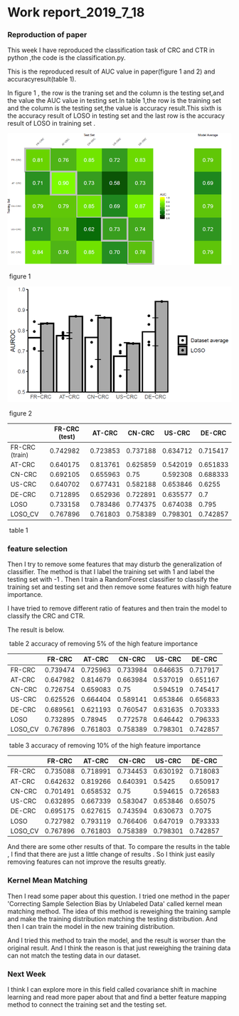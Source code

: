 #  

# Work report_2019_7_18



### Reproduction of paper



This week I have reproduced the classification task of CRC and CTR in python ,the code is the classification.py.

This is the reproduced result of AUC value in paper(figure 1 and 2) and accuracyresult(table 1).

In figure 1 , the row is the traning set and the column is the testing set,and the value the AUC value in testing set.In table 1,the row is the training set and the column is the testing set,the value is accuracy  result.This sixth is the accuracy result of LOSO in testing set and the last row is the accuracy result of LOSO in training set . 

![](picture//figure1.png)

​                                                    									figure 1



![](picture//figure2.png)

​																	        figure  2



|                 | FR-CRC (test) | AT-CRC   | CN-CRC   | US-CRC   | DE-CRC   |
| --------------- | ------------- | -------- | -------- | -------- | -------- |
| FR-CRC  (train) | 0.742982      | 0.723853 | 0.737188 | 0.634712 | 0.715417 |
| AT-CRC          | 0.640175      | 0.813761 | 0.625859 | 0.542019 | 0.651833 |
| CN-CRC          | 0.692105      | 0.655963 | 0.75     | 0.592308 | 0.688333 |
| US-CRC          | 0.640702      | 0.677431 | 0.582188 | 0.653846 | 0.6255   |
| DE-CRC          | 0.712895      | 0.652936 | 0.722891 | 0.635577 | 0.7      |
| LOSO            | 0.733158      | 0.783486 | 0.774375 | 0.674038 | 0.795    |
| LOSO_CV         | 0.767896      | 0.761803 | 0.758389 | 0.798301 | 0.742857 |

​                                                                                    table 1



### feature selection

Then I try to remove some features that may disturb the generalization of classifier. The method is that I label the training set with 1 and label the testing set with -1 . Then I  train a RandomForest classifier to classify the training set and testing set and then remove some features with high feature importance.



I have tried to remove different ratio of features and then train the model to classify the CRC and CTR.



The result is below.

​							table 2  accuracy of removing 5% of the high feature importance 

|         | FR-CRC   | AT-CRC   | CN-CRC   | US-CRC   | DE-CRC   |
| ------- | -------- | -------- | -------- | -------- | -------- |
| FR-CRC  | 0.739474 | 0.725963 | 0.733984 | 0.646635 | 0.717917 |
| AT-CRC  | 0.647982 | 0.814679 | 0.663984 | 0.537019 | 0.651167 |
| CN-CRC  | 0.726754 | 0.659083 | 0.75     | 0.594519 | 0.745417 |
| US-CRC  | 0.625526 | 0.664404 | 0.589141 | 0.653846 | 0.656833 |
| DE-CRC  | 0.689561 | 0.621193 | 0.760547 | 0.631635 | 0.703333 |
| LOSO    | 0.732895 | 0.78945  | 0.772578 | 0.646442 | 0.796333 |
| LOSO_CV | 0.767896 | 0.761803 | 0.758389 | 0.798301 | 0.742857 |

​							table 3 accuracy of removing 10% of the high feature importance

|         | FR-CRC   | AT-CRC   | CN-CRC   | US-CRC   | DE-CRC   |
| ------- | -------- | -------- | -------- | -------- | -------- |
| FR-CRC  | 0.735088 | 0.718991 | 0.734453 | 0.630192 | 0.718083 |
| AT-CRC  | 0.642632 | 0.819266 | 0.640391 | 0.5425   | 0.650917 |
| CN-CRC  | 0.701491 | 0.658532 | 0.75     | 0.594615 | 0.726583 |
| US-CRC  | 0.632895 | 0.667339 | 0.583047 | 0.653846 | 0.65075  |
| DE-CRC  | 0.695175 | 0.627615 | 0.743594 | 0.630673 | 0.7075   |
| LOSO    | 0.727982 | 0.793119 | 0.766406 | 0.647019 | 0.793333 |
| LOSO_CV | 0.767896 | 0.761803 | 0.758389 | 0.798301 | 0.742857 |



And there are some other results of that. To compare the results in the table , I find that there are just a little change of results . So I think just easily removing features can not improve the results greatly.



### Kernel Mean Matching

Then I read some paper about this question.  I tried one method in the paper 'Correcting Sample Selection Bias by Unlabeled Data'  called kernel mean matching method. The idea of this method is reweighing the training sample and make the training distribution matching the testing distribution. And then I can train the model in the new training distribution.



And I tried this method to train the model, and the result is worser than the original result. And I think the reason is that just reweighing the  training data can not match the testing data in our dataset.





### Next Week

I think I can explore more in this field called covariance shift in machine learning and read more paper about that and find a better feature mapping method to connect the training set and the testing set.




